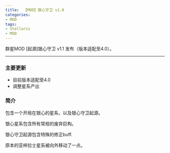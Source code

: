 ```yaml
---
title:  【MOD】银心守卫 v1.0
categories:
- MOD
tags:
- Stellaris
- MOD
---
```


群星MOD [起源]银心守卫 v1.1 发布（版本适配至4.0）。

---
### 主要更新
- 目前版本适配至4.0
- 调整星系产出


### 简介
包含一个开局在银心的星系，以及银心守卫起源。

银心星系包含所有常规的废弃巨构。

银心守卫起源包含特殊的修正buff.

原本的亚梓拉士星系被向外移动了一点。
